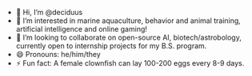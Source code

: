 - 👋 Hi, I’m @deciduus
- 👀 I’m interested in marine aquaculture, behavior and animal training, artificial intelligence and online gaming!
- 💞️ I’m looking to collaborate on open-source AI, biotech/astrobology, currently open to internship projects for my B.S. program.
- 😄 Pronouns: he/him/they
- ⚡ Fun fact: A female clownfish can lay 100-200 eggs every 8-9 days.

<!---
deciduus/deciduus is a ✨ special ✨ repository because its `README.md` (this file) appears on your GitHub profile.
You can click the Preview link to take a look at your changes.
--->
